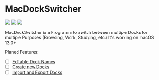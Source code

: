 # MacDockSwitcher
<a href="#"><img src="https://badgen.net/badge/stable/v.0.0.0/red"></a>
<a href="#"><img src="https://badgen.net/badge/beta/v.0.0.0/red"></a>
<a href="https://github.com/FotoMaexx/MacDockSwitcher/releases/tag/v0.2.0-alpha"><img src="https://badgen.net/badge/alpha/v.0.2.0-alpha/orange"></a>

MacDockSwitcher is a Programm to switch between multiple Docks for multiple Purposes (Browsing, Work, Studying, etc.)
It's working on macOS 13.0+

Planed Features:
- [ ] [Editable Dock Names](https://github.com/FotoMaexx/MacDockSwitcher/issues/8)
- [ ] [Create new Docks](https://github.com/FotoMaexx/MacDockSwitcher/issues/2)
- [ ] [Import and Export Docks](https://github.com/FotoMaexx/MacDockSwitcher/issues/4)

